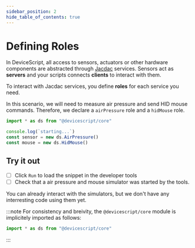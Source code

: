 ```yaml
---
sidebar_position: 2
hide_table_of_contents: true
---
```


# Defining Roles

In DeviceScript, all access to sensors, actuators or other hardware components are abstracted through [Jacdac](https://aka.ms/jacdac) services. Sensors act as **servers** and your scripts connects **clients** to interact with them.

To interact with Jacdac services, you define **roles** for each service you need.

In this scenario, we will need to measure air pressure and send HID mouse commands. Therefore, we declare a `airPressure` role and a `hidMouse` role.

```ts
import * as ds from "@devicescript/core"

console.log(`starting...`)
const sensor = new ds.AirPressure()
const mouse = new ds.HidMouse()
```

## Try it out

- [ ]   Click `Run` to load the snippet in the developer tools
- [ ]  Check that a air pressure and mouse simulator was started by the tools.

You can already interact with the simulators, but we don't have any interresting code using them yet.

:::note
For consistency and breivity, the `@devicescript/core` module
is implicitely imported as follows:

```ts
import * as ds from "@devicescript/core"
```

:::
